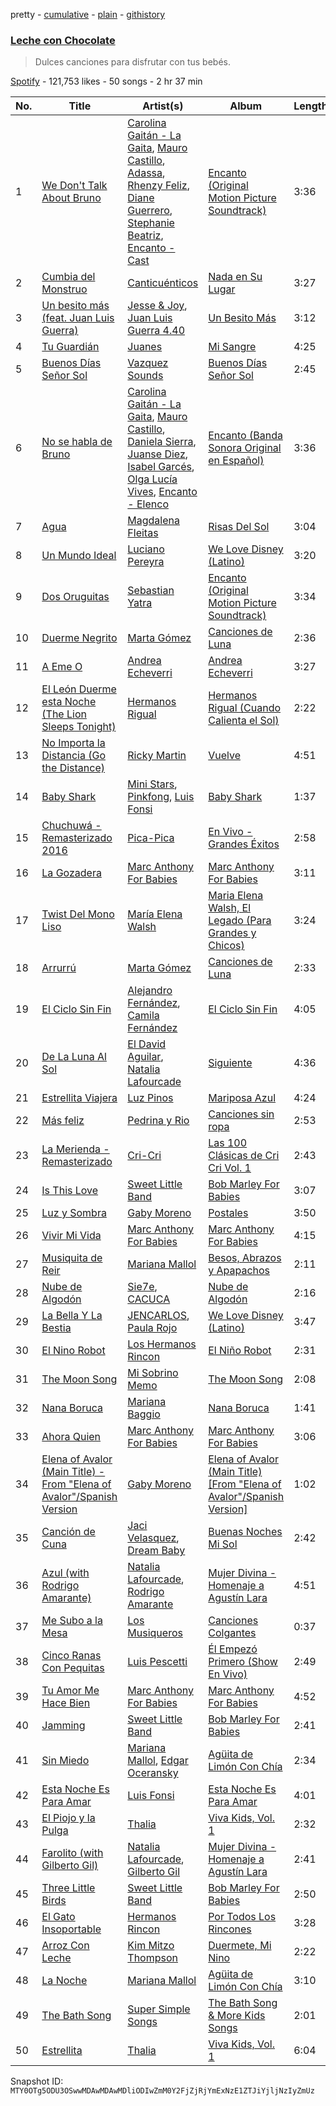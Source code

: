 pretty - [cumulative](/playlists/cumulative/37i9dQZF1DXbLRILp4Jb3D.md) - [plain](/playlists/plain/37i9dQZF1DXbLRILp4Jb3D) - [githistory](https://github.githistory.xyz/mackorone/spotify-playlist-archive/blob/main/playlists/plain/37i9dQZF1DXbLRILp4Jb3D)

### [Leche con Chocolate](https://open.spotify.com/playlist/37i9dQZF1DXbLRILp4Jb3D)

> Dulces canciones para disfrutar con tus bebés.

[Spotify](https://open.spotify.com/user/spotify) - 121,753 likes - 50 songs - 2 hr 37 min

| No. | Title | Artist(s) | Album | Length |
|---|---|---|---|---|
| 1 | [We Don't Talk About Bruno](https://open.spotify.com/track/52xJxFP6TqMuO4Yt0eOkMz) | [Carolina Gaitán \- La Gaita](https://open.spotify.com/artist/29PgYEggDV3cDP9QYTogwv), [Mauro Castillo](https://open.spotify.com/artist/36CUTsdtNgCwMq6zKD1l8I), [Adassa](https://open.spotify.com/artist/72kqSqk124Vnl1wtT6q9Fh), [Rhenzy Feliz](https://open.spotify.com/artist/2as15AH2BTrPk8v4gyElmr), [Diane Guerrero](https://open.spotify.com/artist/18MFcGBHtyW0mU3ufcm0X1), [Stephanie Beatriz](https://open.spotify.com/artist/5PYToRCsrnvikZg3yl2JMr), [Encanto \- Cast](https://open.spotify.com/artist/3xLU748QxpTmIVaiNXXg0P) | [Encanto \(Original Motion Picture Soundtrack\)](https://open.spotify.com/album/25L8ck3KGcmCo3901ztPzR) | 3:36 |
| 2 | [Cumbia del Monstruo](https://open.spotify.com/track/3XRSw1WELRPB3yJV9NtN0U) | [Canticuénticos](https://open.spotify.com/artist/0Ochpv3RZ8qvqUcJFn2tMr) | [Nada en Su Lugar](https://open.spotify.com/album/1X0J6enanArUKaI6uH3fuJ) | 3:27 |
| 3 | [Un besito más \(feat\. Juan Luis Guerra\)](https://open.spotify.com/track/1182pxG4uNxr3QqIH8b8k0) | [Jesse & Joy](https://open.spotify.com/artist/1mX1TWKpNxDSAH16LgDfiR), [Juan Luis Guerra 4.40](https://open.spotify.com/artist/3nlpTZci9O5W8RsNoNH559) | [Un Besito Más](https://open.spotify.com/album/6pmTwCb5SeTjV9wdnkbDo3) | 3:12 |
| 4 | [Tu Guardián](https://open.spotify.com/track/724ixTDFsgRWkhiwQHgtS1) | [Juanes](https://open.spotify.com/artist/0UWZUmn7sybxMCqrw9tGa7) | [Mi Sangre](https://open.spotify.com/album/2HbvQeJXke68tjwOcsj8ne) | 4:25 |
| 5 | [Buenos Días Señor Sol](https://open.spotify.com/track/1KGat1UmiOwHtpqt2JxTnX) | [Vazquez Sounds](https://open.spotify.com/artist/7M5Z4j6N9k2Jd3CukFUv5e) | [Buenos Días Señor Sol](https://open.spotify.com/album/24HuJNzk4nHDvGhJ5nANUQ) | 2:45 |
| 6 | [No se habla de Bruno](https://open.spotify.com/track/5QKk5N5xJQGsWMhPM80Kfv) | [Carolina Gaitán \- La Gaita](https://open.spotify.com/artist/29PgYEggDV3cDP9QYTogwv), [Mauro Castillo](https://open.spotify.com/artist/36CUTsdtNgCwMq6zKD1l8I), [Daniela Sierra](https://open.spotify.com/artist/3nwgQnJvhaRxrpJ9o84t4f), [Juanse Diez](https://open.spotify.com/artist/2tZy2DfvQ3d8AkmNUZbxoK), [Isabel Garcés](https://open.spotify.com/artist/4xkkYZnuGYyxRIvkLz5LfY), [Olga Lucía Vives](https://open.spotify.com/artist/1xtEM6Ynrm8jO1o7rXzP22), [Encanto \- Elenco](https://open.spotify.com/artist/52l7jN5e0g2n3IVOHulkA6) | [Encanto \(Banda Sonora Original en Español\)](https://open.spotify.com/album/4X5y4Xykl9IdiLqQtUInVF) | 3:36 |
| 7 | [Agua](https://open.spotify.com/track/7tBhKomsIxF7pTkVDnh6sa) | [Magdalena Fleitas](https://open.spotify.com/artist/7vUHOeU5ADsenylCCvlaQV) | [Risas Del Sol](https://open.spotify.com/album/1PxnhW7McgHUjAUlF8q9md) | 3:04 |
| 8 | [Un Mundo Ideal](https://open.spotify.com/track/374W2LUkFHs3WIRoRaskWi) | [Luciano Pereyra](https://open.spotify.com/artist/6ZZ2DeepA3GpoGU4KwqSlU) | [We Love Disney \(Latino\)](https://open.spotify.com/album/2Aoj9UQGgww7hWnziqtFLo) | 3:20 |
| 9 | [Dos Oruguitas](https://open.spotify.com/track/5rohUzwEoRsUvAA1Bf3DLo) | [Sebastian Yatra](https://open.spotify.com/artist/07YUOmWljBTXwIseAUd9TW) | [Encanto \(Original Motion Picture Soundtrack\)](https://open.spotify.com/album/25L8ck3KGcmCo3901ztPzR) | 3:34 |
| 10 | [Duerme Negrito](https://open.spotify.com/track/20HMooISWPQv8rPnEE8Zqe) | [Marta Gómez](https://open.spotify.com/artist/759Wbu0yM5VsYUEFnWcYHY) | [Canciones de Luna](https://open.spotify.com/album/4pnuuObBVTGlEm9TQ1fUlB) | 2:36 |
| 11 | [A Eme O](https://open.spotify.com/track/3tM2iXXrWYNrv1yvvgiBhn) | [Andrea Echeverri](https://open.spotify.com/artist/56WwKhBsxrWjpwXvJVLAjZ) | [Andrea Echeverri](https://open.spotify.com/album/2OBA7deE9MjlDF4YFkr8ip) | 3:27 |
| 12 | [El León Duerme esta Noche \(The Lion Sleeps Tonight\)](https://open.spotify.com/track/1k1347MCMjIoFuRSV3rkiK) | [Hermanos Rigual](https://open.spotify.com/artist/72cPgXgKnw3h1vP8YWpxPj) | [Hermanos Rigual \(Cuando Calienta el Sol\)](https://open.spotify.com/album/3LxaFScf42WT4Pw1eWOwNa) | 2:22 |
| 13 | [No Importa la Distancia \(Go the Distance\)](https://open.spotify.com/track/4QKkCh2wn5iTdws70W9XaR) | [Ricky Martin](https://open.spotify.com/artist/7slfeZO9LsJbWgpkIoXBUJ) | [Vuelve](https://open.spotify.com/album/3B7djG7pr1PycUJiWW6NQL) | 4:51 |
| 14 | [Baby Shark](https://open.spotify.com/track/5k71IudErIAnPklwCbgbgR) | [Mini Stars](https://open.spotify.com/artist/4w0NTOd6T1WHdHq8Uaux3G), [Pinkfong](https://open.spotify.com/artist/7cTXfwpe9peK0UE1bZyIWZ), [Luis Fonsi](https://open.spotify.com/artist/4V8Sr092TqfHkfAA5fXXqG) | [Baby Shark](https://open.spotify.com/album/2a6Jc7yO9JJw870sjR8dbq) | 1:37 |
| 15 | [Chuchuwá \- Remasterizado 2016](https://open.spotify.com/track/2IpvzISpbaoqTErnNGS4ec) | [Pica\-Pica](https://open.spotify.com/artist/3oaNnQa52hlN69wvaatUE2) | [En Vivo \- Grandes Éxitos](https://open.spotify.com/album/7lRcKpMoYWFNvn2VLrXycs) | 2:58 |
| 16 | [La Gozadera](https://open.spotify.com/track/2KGpCouUk6W0t0c6428Sd3) | [Marc Anthony For Babies](https://open.spotify.com/artist/4dKFhri6ILBCHZQUHlV0XA) | [Marc Anthony For Babies](https://open.spotify.com/album/414ko0TBJNP8zSFWWr3TVa) | 3:11 |
| 17 | [Twist Del Mono Liso](https://open.spotify.com/track/5IexGMIg4gYRPz5ExvcK9A) | [María Elena Walsh](https://open.spotify.com/artist/5gMEZRCMq0gWA3kuCPukEk) | [Maria Elena Walsh, El Legado \(Para Grandes y Chicos\)](https://open.spotify.com/album/68lycuLL6gJgJizE0UwRFr) | 3:24 |
| 18 | [Arrurrú](https://open.spotify.com/track/7tENydudpJ6js1OHUYit7w) | [Marta Gómez](https://open.spotify.com/artist/759Wbu0yM5VsYUEFnWcYHY) | [Canciones de Luna](https://open.spotify.com/album/4pnuuObBVTGlEm9TQ1fUlB) | 2:33 |
| 19 | [El Ciclo Sin Fin](https://open.spotify.com/track/0DRYjkzPqeVX2gYBFeMmxq) | [Alejandro Fernández](https://open.spotify.com/artist/6sq1yF0OZEWA4xoXVKW1L9), [Camila Fernández](https://open.spotify.com/artist/52Y9UQWlCoArmqJVFwaR2Q) | [El Ciclo Sin Fin](https://open.spotify.com/album/6LFMHq2OerUb17FRbDenAD) | 4:05 |
| 20 | [De La Luna Al Sol](https://open.spotify.com/track/4dJEKzBZLrdF7dzeixyrIF) | [El David Aguilar](https://open.spotify.com/artist/4exC9EVGcJb6F33htBWbkk), [Natalia Lafourcade](https://open.spotify.com/artist/1hcdI2N1023RvSwLzTtdsp) | [Siguiente](https://open.spotify.com/album/1Px6ATcmtKsrP7WAKmbch3) | 4:36 |
| 21 | [Estrellita Viajera](https://open.spotify.com/track/3HqhXRvZ82kJwAjuc36Vcp) | [Luz Pinos](https://open.spotify.com/artist/23D2NCgVNbve7gXb2AjOFM) | [Mariposa Azul](https://open.spotify.com/album/5REwUP5ZEXTLMwxDikUmly) | 4:24 |
| 22 | [Más feliz](https://open.spotify.com/track/5cR6UA26Lmrifs0qKxwpof) | [Pedrina y Rio](https://open.spotify.com/artist/03OFptbpTDdtY1MwdtWYoM) | [Canciones sin ropa](https://open.spotify.com/album/68sOs2d9dN8sUnQdXjrrv0) | 2:53 |
| 23 | [La Merienda \- Remasterizado](https://open.spotify.com/track/2tvxS6fcbjWTSdFyOIdQqR) | [Cri\-Cri](https://open.spotify.com/artist/4vM6clYXqkZbQv4O2OT5P4) | [Las 100 Clásicas de Cri Cri Vol\. 1](https://open.spotify.com/album/4fY0mv7l1rEmuBHOeLGq13) | 2:43 |
| 24 | [Is This Love](https://open.spotify.com/track/1THS6PJOgGmjoL9ynjyHXH) | [Sweet Little Band](https://open.spotify.com/artist/7HBA3bLuJTLRvjK8NX9ZSy) | [Bob Marley For Babies](https://open.spotify.com/album/1rDl2v4himtK04EL0yYDXr) | 3:07 |
| 25 | [Luz y Sombra](https://open.spotify.com/track/3va2SowjH83eDOkzYsnKbw) | [Gaby Moreno](https://open.spotify.com/artist/0K9pSmFx0kWESA9jqx8aCW) | [Postales](https://open.spotify.com/album/7dyAMfOtDFmmjGCOMNJGQL) | 3:50 |
| 26 | [Vivir Mi Vida](https://open.spotify.com/track/5F2iynEIlALVPgl8RYouu4) | [Marc Anthony For Babies](https://open.spotify.com/artist/4dKFhri6ILBCHZQUHlV0XA) | [Marc Anthony For Babies](https://open.spotify.com/album/414ko0TBJNP8zSFWWr3TVa) | 4:15 |
| 27 | [Musiquita de Reir](https://open.spotify.com/track/79BrYmFDbHnqj16M63jgYU) | [Mariana Mallol](https://open.spotify.com/artist/0cQJAFoSWyOndigdmyrYAg) | [Besos, Abrazos y Apapachos](https://open.spotify.com/album/1YFqxqQb8dYKev6PFLn2ic) | 2:11 |
| 28 | [Nube de Algodón](https://open.spotify.com/track/2UEj5kNRL0VJ9oQC6SGdjP) | [Sie7e](https://open.spotify.com/artist/11wOrJLuakmQqTuhXXW2xz), [CACUCA](https://open.spotify.com/artist/5yxqs3dYSbyBYRebEh7aJe) | [Nube de Algodón](https://open.spotify.com/album/3jN0mCiud1s0mQ46aj2Yom) | 2:16 |
| 29 | [La Bella Y La Bestia](https://open.spotify.com/track/0iWWDZBPji1gS2hfFtvcRD) | [JENCARLOS](https://open.spotify.com/artist/3f4OfcNtgL9MLgiyOdIHC7), [Paula Rojo](https://open.spotify.com/artist/4fFXSm74duBgF62caO8CW5) | [We Love Disney \(Latino\)](https://open.spotify.com/album/2Aoj9UQGgww7hWnziqtFLo) | 3:47 |
| 30 | [El Nino Robot](https://open.spotify.com/track/4inKpFJUU3iES0WwU0zGIN) | [Los Hermanos Rincon](https://open.spotify.com/artist/54nUT6aFw4BREEh8vutdK2) | [El Niño Robot](https://open.spotify.com/album/2jRAVcRsU8Z5QHuH3sJgo4) | 2:31 |
| 31 | [The Moon Song](https://open.spotify.com/track/3dFGpnWAmh6RiSJsmp24Qu) | [Mi Sobrino Memo](https://open.spotify.com/artist/2ae7hwWgesyGJVI2vebofH) | [The Moon Song](https://open.spotify.com/album/7l5wKDS7GIpiLLF7TUHKPq) | 2:08 |
| 32 | [Nana Boruca](https://open.spotify.com/track/3buxz8sFvbMoQdX5tQuBcz) | [Mariana Baggio](https://open.spotify.com/artist/72l6wuv5Ic1Lm9yAMayCKx) | [Nana Boruca](https://open.spotify.com/album/2hnrMIBi0zullEG1TYCZEJ) | 1:41 |
| 33 | [Ahora Quien](https://open.spotify.com/track/0ghEk3N94LCRv1BbdIi0N6) | [Marc Anthony For Babies](https://open.spotify.com/artist/4dKFhri6ILBCHZQUHlV0XA) | [Marc Anthony For Babies](https://open.spotify.com/album/414ko0TBJNP8zSFWWr3TVa) | 3:06 |
| 34 | [Elena of Avalor \(Main Title\) \- From "Elena of Avalor"/Spanish Version](https://open.spotify.com/track/2RIGpSQlV27eJmf7XfeHjM) | [Gaby Moreno](https://open.spotify.com/artist/0K9pSmFx0kWESA9jqx8aCW) | [Elena of Avalor \(Main Title\) \[From "Elena of Avalor"/Spanish Version\]](https://open.spotify.com/album/3F5eX5GOjw2NzAZKJahLGA) | 1:02 |
| 35 | [Canción de Cuna](https://open.spotify.com/track/7douQtrRKnSyVPVFqNOJJL) | [Jaci Velasquez](https://open.spotify.com/artist/7MbmKsnvXjl4GA7Dr27kko), [Dream Baby](https://open.spotify.com/artist/3E1yxE05BnQblIGuJ7yadK) | [Buenas Noches Mi Sol](https://open.spotify.com/album/14I0lzuMWY6oV8be0n16Jm) | 2:42 |
| 36 | [Azul \(with Rodrigo Amarante\)](https://open.spotify.com/track/58iNllszkXpDOcYRgcfLfH) | [Natalia Lafourcade](https://open.spotify.com/artist/1hcdI2N1023RvSwLzTtdsp), [Rodrigo Amarante](https://open.spotify.com/artist/0UOrkpzPED604dKzxgfJqg) | [Mujer Divina \- Homenaje a Agustín Lara](https://open.spotify.com/album/3IwQTuKlyYUjH5foI0gACh) | 4:51 |
| 37 | [Me Subo a la Mesa](https://open.spotify.com/track/0rkEeWJWgGSnbXI7sPbhIQ) | [Los Musiqueros](https://open.spotify.com/artist/3ergzHt1MlXGINS9MrmlBI) | [Canciones Colgantes](https://open.spotify.com/album/1GZp4bALMDxOk4DCYXnjPq) | 0:37 |
| 38 | [Cinco Ranas Con Pequitas](https://open.spotify.com/track/1d1m1mRvPu6sMc1lwUnJya) | [Luis Pescetti](https://open.spotify.com/artist/1G1eDCwDbEX8SQwhq7fPmJ) | [Él Empezó Primero \(Show En Vivo\)](https://open.spotify.com/album/2zbm5CRq6JE8AU1OOMYSzQ) | 2:49 |
| 39 | [Tu Amor Me Hace Bien](https://open.spotify.com/track/0emtVBWAk55CUfzJQ5MWRE) | [Marc Anthony For Babies](https://open.spotify.com/artist/4dKFhri6ILBCHZQUHlV0XA) | [Marc Anthony For Babies](https://open.spotify.com/album/414ko0TBJNP8zSFWWr3TVa) | 4:52 |
| 40 | [Jamming](https://open.spotify.com/track/1C3myqXSGq5ulhe1eqGsiB) | [Sweet Little Band](https://open.spotify.com/artist/7HBA3bLuJTLRvjK8NX9ZSy) | [Bob Marley For Babies](https://open.spotify.com/album/1rDl2v4himtK04EL0yYDXr) | 2:41 |
| 41 | [Sin Miedo](https://open.spotify.com/track/3pKJorxzBf2Mad3wfm8iGY) | [Mariana Mallol](https://open.spotify.com/artist/0cQJAFoSWyOndigdmyrYAg), [Edgar Oceransky](https://open.spotify.com/artist/6genEcweKnEZ92TZvdeLFl) | [Agüita de Limón Con Chía](https://open.spotify.com/album/5hd7XnjV5mYGkZZlMFrpWx) | 2:34 |
| 42 | [Esta Noche Es Para Amar](https://open.spotify.com/track/7DAGQT2LDafeGUdAxTptMe) | [Luis Fonsi](https://open.spotify.com/artist/4V8Sr092TqfHkfAA5fXXqG) | [Esta Noche Es Para Amar](https://open.spotify.com/album/4fbnK0iTPsM3XweHucKYV3) | 4:01 |
| 43 | [El Piojo y la Pulga](https://open.spotify.com/track/5nC6wXvj96JvcAafI4DUZA) | [Thalia](https://open.spotify.com/artist/23wEWD21D4TPYiJugoXmYb) | [Viva Kids, Vol\. 1](https://open.spotify.com/album/7GaUkXZ3XoxhajIFGd2Cw5) | 2:32 |
| 44 | [Farolito \(with Gilberto Gil\)](https://open.spotify.com/track/30CNJpVV1qtEisIeunne7j) | [Natalia Lafourcade](https://open.spotify.com/artist/1hcdI2N1023RvSwLzTtdsp), [Gilberto Gil](https://open.spotify.com/artist/7oEkUINVIj1Nr3Wnj8tzqr) | [Mujer Divina \- Homenaje a Agustín Lara](https://open.spotify.com/album/3IwQTuKlyYUjH5foI0gACh) | 2:41 |
| 45 | [Three Little Birds](https://open.spotify.com/track/474MkeSvvJtO7bnzRy6qw3) | [Sweet Little Band](https://open.spotify.com/artist/7HBA3bLuJTLRvjK8NX9ZSy) | [Bob Marley For Babies](https://open.spotify.com/album/1rDl2v4himtK04EL0yYDXr) | 2:50 |
| 46 | [El Gato Insoportable](https://open.spotify.com/track/6Y9H6V0X5qzMBVf0AafmNw) | [Hermanos Rincon](https://open.spotify.com/artist/2omq33Z1J8zMcAL4hoKaHg) | [Por Todos Los Rincones](https://open.spotify.com/album/3Xkqpa0Hh5a8fsM6LVNEwL) | 3:28 |
| 47 | [Arroz Con Leche](https://open.spotify.com/track/5N6QLZXaOYvcEj10YqZlzJ) | [Kim Mitzo Thompson](https://open.spotify.com/artist/258Dm9AVtfbZA1w7gnEtzq) | [Duermete, Mi Nino](https://open.spotify.com/album/653l1jeLhYfLrWWquJHbY6) | 2:22 |
| 48 | [La Noche](https://open.spotify.com/track/1kSXcBwgqVZH81sq3BWdKq) | [Mariana Mallol](https://open.spotify.com/artist/0cQJAFoSWyOndigdmyrYAg) | [Agüita de Limón Con Chía](https://open.spotify.com/album/5hd7XnjV5mYGkZZlMFrpWx) | 3:10 |
| 49 | [The Bath Song](https://open.spotify.com/track/290sqGHEc7pIDzUPzSPYhQ) | [Super Simple Songs](https://open.spotify.com/artist/7CdGfkCRgPhElnqy3HPJ4a) | [The Bath Song & More Kids Songs](https://open.spotify.com/album/5NCGJqs3KjGNEvSFwsfmYn) | 2:01 |
| 50 | [Estrellita](https://open.spotify.com/track/5I1B7QAifCIE2yQVGz7NLb) | [Thalia](https://open.spotify.com/artist/23wEWD21D4TPYiJugoXmYb) | [Viva Kids, Vol\. 1](https://open.spotify.com/album/7GaUkXZ3XoxhajIFGd2Cw5) | 6:04 |

Snapshot ID: `MTY0OTg5ODU3OSwwMDAwMDAwMDliODIwZmM0Y2FjZjRjYmExNzE1ZTJiYjljNzIyZmUz`
